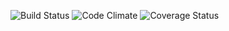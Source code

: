 
![Build Status](https://codeship.com/projects/fa5ed3d0-2f20-0134-918e-4a25dba64f1f/status?branch=master)
![Code Climate](https://codeclimate.com/github/spokrovskiy/countdown.png)
![Coverage Status](https://coveralls.io/repos/spokrovskiy/countdown/badge.png)
